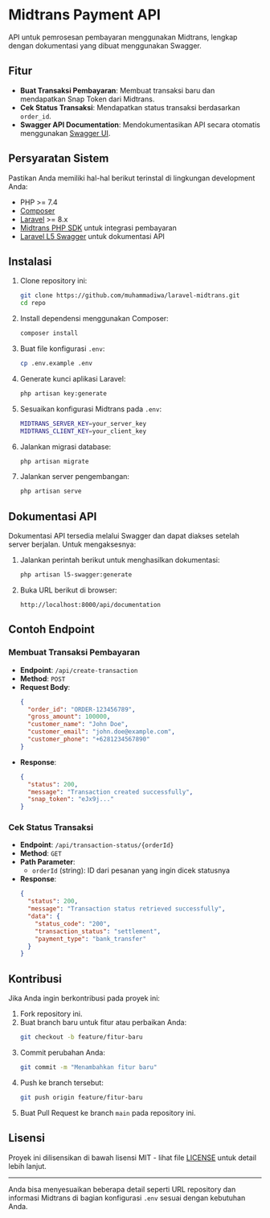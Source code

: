 # Midtrans Payment API

API untuk pemrosesan pembayaran menggunakan Midtrans, lengkap dengan dokumentasi yang dibuat menggunakan Swagger.

## Fitur

- **Buat Transaksi Pembayaran**: Membuat transaksi baru dan mendapatkan Snap Token dari Midtrans.
- **Cek Status Transaksi**: Mendapatkan status transaksi berdasarkan `order_id`.
- **Swagger API Documentation**: Mendokumentasikan API secara otomatis menggunakan [Swagger UI](https://swagger.io/).

## Persyaratan Sistem

Pastikan Anda memiliki hal-hal berikut terinstal di lingkungan development Anda:

- PHP >= 7.4
- [Composer](https://getcomposer.org/)
- [Laravel](https://laravel.com/) >= 8.x
- [Midtrans PHP SDK](https://github.com/veritrans/veritrans-php) untuk integrasi pembayaran
- [Laravel L5 Swagger](https://github.com/DarkaOnLine/L5-Swagger) untuk dokumentasi API

## Instalasi

1. Clone repository ini:
   ```bash
   git clone https://github.com/muhammadiwa/laravel-midtrans.git
   cd repo
   ```

2. Install dependensi menggunakan Composer:
   ```bash
   composer install
   ```

3. Buat file konfigurasi `.env`:
   ```bash
   cp .env.example .env
   ```

4. Generate kunci aplikasi Laravel:
   ```bash
   php artisan key:generate
   ```

5. Sesuaikan konfigurasi Midtrans pada `.env`:
   ```bash
   MIDTRANS_SERVER_KEY=your_server_key
   MIDTRANS_CLIENT_KEY=your_client_key
   ```

6. Jalankan migrasi database:
   ```bash
   php artisan migrate
   ```

7. Jalankan server pengembangan:
   ```bash
   php artisan serve
   ```

## Dokumentasi API

Dokumentasi API tersedia melalui Swagger dan dapat diakses setelah server berjalan. Untuk mengaksesnya:

1. Jalankan perintah berikut untuk menghasilkan dokumentasi:
   ```bash
   php artisan l5-swagger:generate
   ```

2. Buka URL berikut di browser:
   ```
   http://localhost:8000/api/documentation
   ```

## Contoh Endpoint

### Membuat Transaksi Pembayaran

- **Endpoint**: `/api/create-transaction`
- **Method**: `POST`
- **Request Body**:
  ```json
  {
    "order_id": "ORDER-123456789",
    "gross_amount": 100000,
    "customer_name": "John Doe",
    "customer_email": "john.doe@example.com",
    "customer_phone": "+6281234567890"
  }
  ```
- **Response**:
  ```json
  {
    "status": 200,
    "message": "Transaction created successfully",
    "snap_token": "eJx9j..."
  }
  ```

### Cek Status Transaksi

- **Endpoint**: `/api/transaction-status/{orderId}`
- **Method**: `GET`
- **Path Parameter**:
  - `orderId` (string): ID dari pesanan yang ingin dicek statusnya
- **Response**:
  ```json
  {
    "status": 200,
    "message": "Transaction status retrieved successfully",
    "data": {
      "status_code": "200",
      "transaction_status": "settlement",
      "payment_type": "bank_transfer"
    }
  }
  ```

## Kontribusi

Jika Anda ingin berkontribusi pada proyek ini:

1. Fork repository ini.
2. Buat branch baru untuk fitur atau perbaikan Anda:
   ```bash
   git checkout -b feature/fitur-baru
   ```
3. Commit perubahan Anda:
   ```bash
   git commit -m "Menambahkan fitur baru"
   ```
4. Push ke branch tersebut:
   ```bash
   git push origin feature/fitur-baru
   ```
5. Buat Pull Request ke branch `main` pada repository ini.

## Lisensi

Proyek ini dilisensikan di bawah lisensi MIT - lihat file [LICENSE](LICENSE) untuk detail lebih lanjut.

---

Anda bisa menyesuaikan beberapa detail seperti URL repository dan informasi Midtrans di bagian konfigurasi `.env` sesuai dengan kebutuhan Anda.